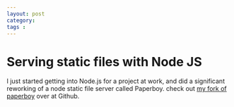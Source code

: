 ```yaml
---
layout: post
category: 
tags : 
---
```



# Serving static files with Node JS

I just started getting into Node.js for a project at work, and did a
significant reworking of a node static file server called Paperboy. check out
[my fork of paperboy](http://github.com/andrewvc/node-paperboy) over at
Github.

